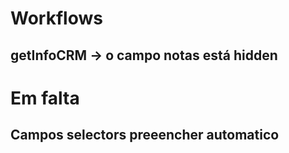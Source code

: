 # Workflows

## getInfoCRM -> o campo notas está hidden

# Em falta

## Campos selectors preeencher automatico
